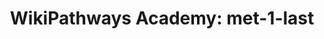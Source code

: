 ---
authors:
- AmauryPelzer
description: Test Pathway
last-edited: 2022-02-07
organisms:
- Homo sapiens
redirect_from:
- /index.php/Pathway:WP5165
- /instance/WP5165
schema-jsonld:
- '@context': https://schema.org/
  '@id': https://wikipathways.github.io/pathways/WP5165.html
  '@type': Dataset
  creator:
    '@type': Organization
    name: WikiPathways
  description: Test Pathway
  keywords:
  - MSMO1
  - FDPS
  - Lathosterol
  - IDI1
  - HMG-CoA
  - MVK
  - MVD
  - DHCR7
  - FDFT1
  - Squalene
  - Geranyl-PP
  - Acetyl-CoA
  - SQLE
  - (S)-2,3-Epoxysqualene
  - Dimethylallyl pyrophosphate
  - CYP51A1
  - LSS
  - HMGCS1
  - Cholesterol
  - farnesyl pyrophosphate
  - isopentenyl pyrophosphate
  - PMVK
  - SC5DL
  - Lanosterin
  - NSDHL
  - Mevalonic acid-5P
  - 7-Dehydrocholesterol
  - Mevalonic acid 5-pyrophosphate
  - HMGCR
  - Mevalonic acid
  license: CC0
  name: 'WikiPathways Academy: met-1-last'
seo: CreativeWork
title: 'WikiPathways Academy: met-1-last'
wpid: WP5165
---